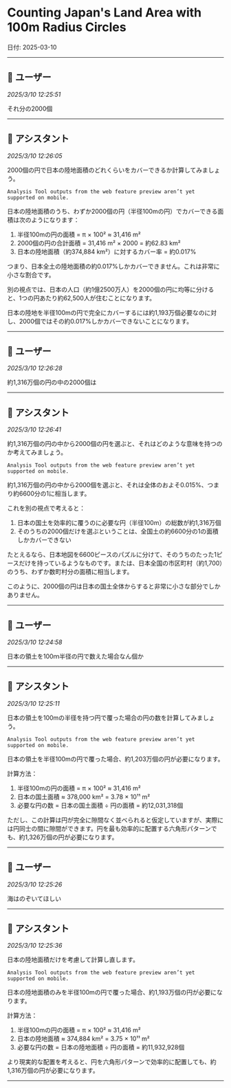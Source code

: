 # Counting Japan's Land Area with 100m Radius Circles

日付: 2025-03-10

---

## 👤 ユーザー
*2025/3/10 12:25:51*

それ分の2000個

---

## 🤖 アシスタント
*2025/3/10 12:26:05*

2000個の円で日本の陸地面積のどれくらいをカバーできるか計算してみましょう。
```
Analysis Tool outputs from the web feature preview aren’t yet supported on mobile.
```



日本の陸地面積のうち、わずか2000個の円（半径100mの円）でカバーできる面積は次のようになります：

1. 半径100mの円の面積 = π × 100² ≈ 31,416 m²
2. 2000個の円の合計面積 = 31,416 m² × 2000 = 約62.83 km²
3. 日本の陸地面積（約374,884 km²）に対するカバー率 = 約0.017%

つまり、日本全土の陸地面積の約0.017%しかカバーできません。これは非常に小さな割合です。

別の視点では、日本の人口（約1億2500万人）を2000個の円に均等に分けると、1つの円あたり約62,500人が住むことになります。

日本の陸地を半径100mの円で完全にカバーするには約1,193万個必要なのに対し、2000個ではその約0.017%しかカバーできないことになります。

---

## 👤 ユーザー
*2025/3/10 12:26:28*

約1,316万個の円の中の2000個は

---

## 🤖 アシスタント
*2025/3/10 12:26:41*

約1,316万個の円の中から2000個の円を選ぶと、それはどのような意味を持つのか考えてみましょう。
```
Analysis Tool outputs from the web feature preview aren’t yet supported on mobile.
```



約1,316万個の円の中から2000個を選ぶと、それは全体のおよそ0.015%、つまり約6600分の1に相当します。

これを別の視点で考えると：

1. 日本の国土を効率的に覆うのに必要な円（半径100m）の総数が約1,316万個
2. そのうちの2000個だけを選ぶということは、全国土の約6600分の1の面積しかカバーできない

たとえるなら、日本地図を6600ピースのパズルに分けて、そのうちのたった1ピースだけを持っているようなものです。または、日本全国の市区町村（約1,700）のうち、わずか数町村分の面積に相当します。

このように、2000個の円は日本の国土全体からすると非常に小さな部分でしかありません。

---

## 👤 ユーザー
*2025/3/10 12:24:58*

日本の領土を100ｍ半径の円で数えた場合なん個か

---

## 🤖 アシスタント
*2025/3/10 12:25:11*

日本の領土を100mの半径を持つ円で覆った場合の円の数を計算してみましょう。
```
Analysis Tool outputs from the web feature preview aren’t yet supported on mobile.
```



日本の領土を半径100mの円で覆った場合、約1,203万個の円が必要になります。

計算方法：
1. 半径100mの円の面積 = π × 100² ≈ 31,416 m²
2. 日本の国土面積 ≈ 378,000 km² = 3.78 × 10¹¹ m²
3. 必要な円の数 = 日本の国土面積 ÷ 円の面積 = 約12,031,318個

ただし、この計算は円が完全に隙間なく並べられると仮定していますが、実際には円同士の間に隙間ができます。円を最も効率的に配置する六角形パターンでも、約1,326万個の円が必要になります。

---

## 👤 ユーザー
*2025/3/10 12:25:26*

海はのぞいてほしい

---

## 🤖 アシスタント
*2025/3/10 12:25:36*

日本の陸地面積だけを考慮して計算し直します。
```
Analysis Tool outputs from the web feature preview aren’t yet supported on mobile.
```



日本の陸地面積のみを半径100mの円で覆った場合、約1,193万個の円が必要になります。

計算方法：
1. 半径100mの円の面積 = π × 100² ≈ 31,416 m²
2. 日本の陸地面積 ≈ 374,884 km² = 3.75 × 10¹¹ m²
3. 必要な円の数 = 日本の陸地面積 ÷ 円の面積 = 約11,932,928個

より現実的な配置を考えると、円を六角形パターンで効率的に配置しても、約1,316万個の円が必要になります。

---
